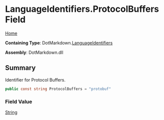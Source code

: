 # LanguageIdentifiers\.ProtocolBuffers Field

[Home](../../../README.md)

**Containing Type**: DotMarkdown\.[LanguageIdentifiers](../README.md)

**Assembly**: DotMarkdown\.dll

## Summary

Identifier for Protocol Buffers\.

```csharp
public const string ProtocolBuffers = "protobuf"
```

### Field Value

[String](https://docs.microsoft.com/en-us/dotnet/api/system.string)

